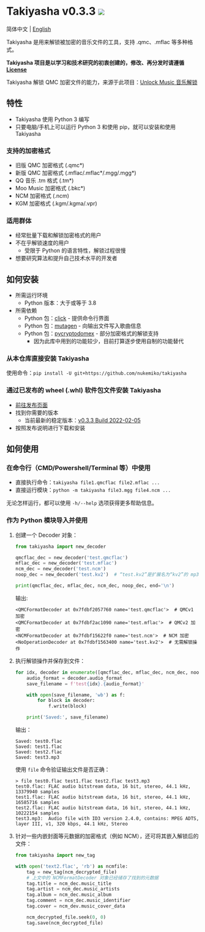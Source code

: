 # Takiyasha v0.3.3 ![](https://img.shields.io/badge/python-3.8+-green)

简体中文 | [English](README_EN.md)

Takiyasha 是用来解锁被加密的音乐文件的工具，支持 .qmc、.mflac 等多种格式。

**Takiyasha 项目是以学习和技术研究的初衷创建的，修改、再分发时请遵循 [License](LICENSE)**

Takiyasha 解锁 QMC 加密文件的能力，来源于此项目：[Unlock Music 音乐解锁](https://github.com/unlock-music/unlock-music)

## 特性

- Takiyasha 使用 Python 3 编写
- 只要电脑/手机上可以运行 Python 3 和使用 pip，就可以安装和使用 Takiyasha

### 支持的加密格式

- 旧版 QMC 加密格式 (.qmc*)
- 新版 QMC 加密格式 (.mflac/.mflac*/.mgg/.mgg*)
- QQ 音乐 .tm 格式 (.tm*)
- Moo Music 加密格式 (.bkc*)
- NCM 加密格式 (.ncm)
- KGM 加密格式 (.kgm/.kgma/.vpr)

### 适用群体

- 经常批量下载和解锁加密格式的用户
- 不在乎解锁速度的用户
    - 受限于 Python 的语言特性，解锁过程很慢
- 想要研究算法和提升自己技术水平的开发者

## 如何安装

- 所需运行环境
    - Python 版本：大于或等于 3.8
- 所需依赖
    - Python 包：[click](https://pypi.org/project/click/) - 提供命令行界面
    - Python 包：[mutagen](https://pypi.org/project/mutagen/) - 向输出文件写入歌曲信息
    - Python 包：[pycryptodomex](https://pypi.org/project/pycryptodomex/) - 部分加密格式的解锁支持
        - 因为此库中用到的功能较少，目前打算逐步使用自制的功能替代

### 从本仓库直接安装 Takiyasha

使用命令：`pip install -U git+https://github.com/nukemiko/takiyasha`

### 通过已发布的 wheel (.whl) 软件包文件安装 Takiyasha

- [前往发布页面](https://github.com/nukemiko/takiyasha/releases)
- 找到你需要的版本
    - 当前最新的稳定版本：[v0.3.3 Build 2022-02-05](https://github.com/nukemiko/takiyasha/releases/tag/v0.3.3)
- 按照发布说明进行下载和安装

## 如何使用

### 在命令行（CMD/Powershell/Terminal 等）中使用

- 直接执行命令：`takiyasha file1.qmcflac file2.mflac ...`
- 直接运行模块：`python -m takiyasha file3.mgg file4.ncm ...`

无论怎样运行，都可以使用 `-h/--help` 选项获得更多帮助信息。

### 作为 Python 模块导入并使用

1. 创建一个 Decoder 对象：

    ```python
    from takiyasha import new_decoder

    qmcflac_dec = new_decoder('test.qmcflac')
    mflac_dec = new_decoder('test.mflac')
    ncm_dec = new_decoder('test.ncm')
    noop_dec = new_decoder('test.kv2')  # “test.kv2”是扩展名为“kv2”的 mp3 文件

    print(qmcflac_dec, mflac_dec, ncm_dec, noop_dec, end='\n')
    ```

    输出:

    ```text
    <QMCFormatDecoder at 0x7fdbf2057760 name='test.qmcflac'>  # QMCv1 加密
    <QMCFormatDecoder at 0x7fdbf2ac1090 name='test.mflac'>  # QMCv2 加密
    <NCMFormatDecoder at 0x7fdbf15622f0 name='test.ncm'>  # NCM 加密
    <NoOperationDecoder at 0x7fdbf1563400 name='test.kv2'>  # 无需解锁操作
    ```

2. 执行解锁操作并保存到文件：

    ```python
    for idx, decoder in enumerate([qmcflac_dec, mflac_dec, ncm_dec, noop_dec]):
        audio_format = decoder.audio_format
        save_filename = f'test{idx}.{audio_format}'

        with open(save_filename, 'wb') as f:
            for block in decoder:
                f.write(block)

        print('Saved:', save_filename)
    ```

    输出：

    ```text
    Saved: test0.flac
    Saved: test1.flac
    Saved: test2.flac
    Saved: test3.mp3
    ```

    使用 `file` 命令验证输出文件是否正确：

    ```text
    > file test0.flac test1.flac test2.flac test3.mp3
    test0.flac: FLAC audio bitstream data, 16 bit, stereo, 44.1 kHz, 13379940 samples
    test1.flac: FLAC audio bitstream data, 16 bit, stereo, 44.1 kHz, 16585716 samples
    test2.flac: FLAC audio bitstream data, 16 bit, stereo, 44.1 kHz, 10222154 samples
    test3.mp3:  Audio file with ID3 version 2.4.0, contains: MPEG ADTS, layer III, v1, 320 kbps, 44.1 kHz, Stereo
    ```

3. 针对一些内嵌封面等元数据的加密格式（例如 NCM），还可将其嵌入解锁后的文件：

    ```python
    from takiyasha import new_tag

    with open('text2.flac', 'rb') as ncmfile:
        tag = new_tag(ncm_decrypted_file)
        # 上文中的 NCMFormatDecoder 对象已经储存了找到的元数据
        tag.title = ncm_dec.music_title
        tag.artist = ncm_dec.music_artists
        tag.album = ncm_dec.music_album
        tag.comment = ncm_dec.music_identifier
        tag.cover = ncm_dev.music_cover_data

        ncm_decrypted_file.seek(0, 0)
        tag.save(ncm_decrypted_file)
    ```
